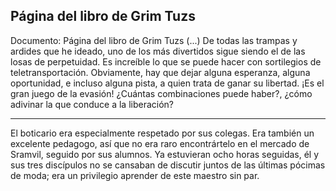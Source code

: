 ## Página del libro de Grim Tuzs
Documento: Página del libro de Grim Tuzs
(...) De todas las trampas y ardides que he ideado, uno de los más divertidos sigue siendo el de las losas de perpetuidad. Es increíble lo que se puede hacer con sortilegios de teletransportación. Obviamente, hay que dejar alguna esperanza, alguna oportunidad, e incluso alguna pista, a quien trata de ganar su libertad. ¡Es el gran juego de la evasión! ¿Cuántas combinaciones puede haber?, ¿cómo adivinar la que conduce a la liberación?
***
El boticario era especialmente respetado por sus colegas. Era también un excelente pedagogo, así que no era raro encontrártelo en el mercado de Sramvil, seguido por sus alumnos.
Ya estuvieran ocho horas seguidas, él y sus tres discípulos no se cansaban de discutir juntos de las últimas pócimas de moda; era un privilegio aprender de este maestro sin par.

